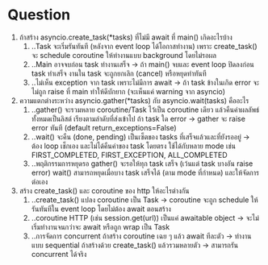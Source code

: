 # Question
1. ถ้าสร้าง asyncio.create_task(*tasks) ที่ไม่มี await ที่ main() เกิดอะไรบ้าง
   1. ..Task จะเริ่มรันทันที (หลังจาก event loop ได้โอกาสทำงาน) เพราะ create_task() จะ schedule coroutine ให้ทำงานแบบ background โดยไม่รอผล
   2. ..Main อาจจบก่อน task ทำงานเสร็จ → ถ้า main() จบและ event loop ปิดลงก่อน task ทำเสร็จ งานใน task จะถูกยกเลิก (cancel) หรือหยุดทำทันที
   3. ..ไม่เห็น exception จาก task เพราะไม่มีการ await → ถ้า task ข้างในเกิด error จะไม่ถูก raise ที่ main ทำให้ดีบักยาก (จะเห็นแค่ warning จาก asyncio)
2. ความแตกต่างระหว่าง asyncio.gather(*tasks) กับ asyncio.wait(tasks) คืออะไร
   1. ..gather() จะรวมหลาย coroutine/Task ไว้เป็น coroutine เดียว แล้วคืนค่าผลลัพธ์ทั้งหมดเป็นลิสต์ เรียงตามลำดับที่ส่งเข้าไป
ถ้า task ใด error → gather จะ raise error ทันที (default return_exceptions=False)
   2. ..wait() จะคืน (done, pending) เป็นเซ็ตของ tasks ที่เสร็จแล้วและที่ยังรออยู่ → ต้อง loop เช็กเอง และไม่ได้คืนค่าของ task โดยตรง
ใช้ได้กับหลาย mode เช่น FIRST_COMPLETED, FIRST_EXCEPTION, ALL_COMPLETED
   3. ..พฤติกรรมการหยุดรอ
gather() จะรอให้ทุก task เสร็จ (เว้นแต่ task บางอัน raise error)
wait() สามารถหยุดเมื่อบาง task เสร็จได้ (ตาม mode ที่กำหนด) และให้จัดการต่อเอง
3. สร้าง create_task() และ coroutine ของ http ให้อะไรต่างกัน
   1. ..create_task() แปลง coroutine เป็น Task → coroutine จะถูก schedule ให้รันทันทีใน event loop โดยไม่ต้อง await ตอนสร้าง
   2. ..coroutine HTTP (เช่น session.get(url)) เป็นแค่ awaitable object → จะไม่เริ่มทำงานจนกว่าจะ await หรือถูก wrap เป็น Task
   3. ..การจัดการ concurrent
ถ้าสร้าง coroutine เฉย ๆ แล้ว await ทีละตัว → ทำงานแบบ sequential
ถ้าสร้างด้วย create_task() แล้วรวมหลายตัว → สามารถรัน concurrent ได้จริง
